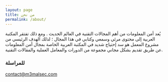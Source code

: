 ```yaml
---
layout: page
title: من نحن
permalink: /about/
---
```


يُعد أمن المعلومات من أهم المجالات التقنية في العالم الحديث . ومع ذلك تفتقر المكتبة العربية إلى محتوى مرئي وسمعي وكتابي في هذا المجال ؛ لذلك الهدف الرئيسي من مشروع المعمل هو سد إحتياج شديد في المكتبة العربية الخاصة بمجال أمن المعلومات عن طريق تقديم بشكل مجاني مجموعة من الدورات والمعامل العملية والمقالات التقنية. 

### للمراسلة

[contact@m3malsec.com](mailto:contact@m3malsec.com)

